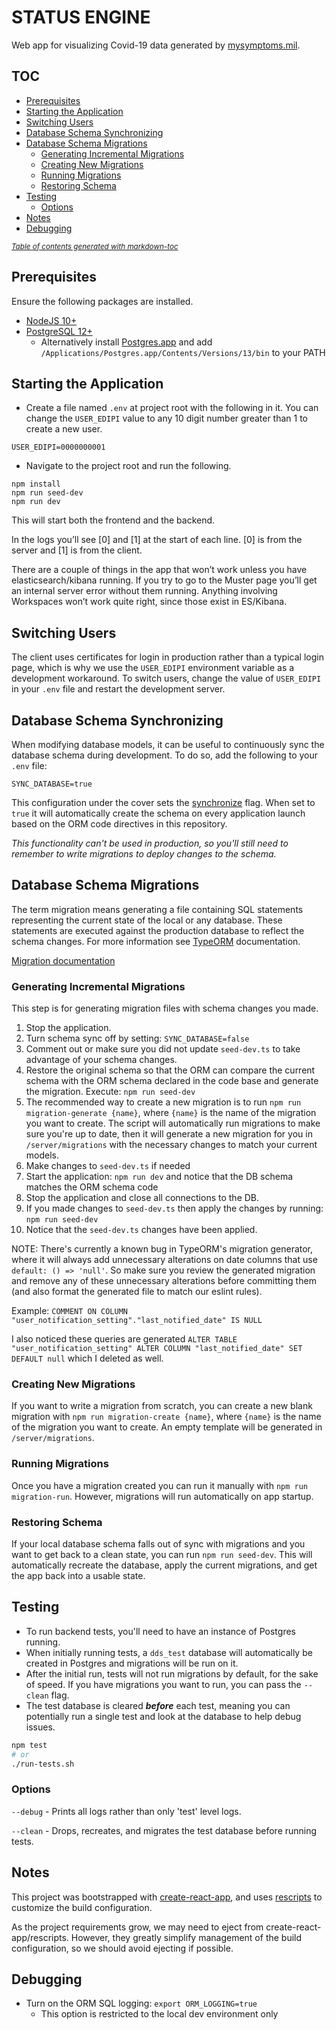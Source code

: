 # STATUS ENGINE

Web app for visualizing Covid-19 data generated by [mysymptoms.mil](https://www.mysymptoms.mil).


## TOC

- [Prerequisites](#prerequisites)
- [Starting the Application](#starting-the-application)
- [Switching Users](#switching-users)
- [Database Schema Synchronizing](#database-schema-synchronizing)
- [Database Schema Migrations](#database-schema-migrations)
  * [Generating Incremental Migrations](#generating-incremental-migrations)
  * [Creating New Migrations](#creating-new-migrations)
  * [Running Migrations](#running-migrations)
  * [Restoring Schema](#restoring-schema)
- [Testing](#testing)
  * [Options](#options)
- [Notes](#notes)
- [Debugging](#debugging)

<small><i><a href='http://ecotrust-canada.github.io/markdown-toc/'>Table of contents generated with markdown-toc</a></i></small>


## Prerequisites

Ensure the following packages are installed.

- [NodeJS 10+](https://nodejs.org/en/)
- [PostgreSQL 12+](https://www.postgresql.org)
  - Alternatively install [Postgres.app](https://postgresapp.com) and
    add `/Applications/Postgres.app/Contents/Versions/13/bin` to your PATH


## Starting the Application

- Create a file named `.env` at project root with the following in it. You can change the `USER_EDIPI` value to any
10 digit number greater than 1 to create a new user.
```
USER_EDIPI=0000000001
```

- Navigate to the project root and run the following.
```
npm install
npm run seed-dev
npm run dev
```
This will start both the frontend and the backend.

In the logs you’ll see [0] and [1] at the start of each line.
[0] is from the server and [1] is from the client.

There are a couple of things in the app that won’t work unless you have
elasticsearch/kibana running. If you try to go to the Muster page
you’ll get an internal server error without them running. Anything
involving Workspaces won’t work quite right, since those exist in
ES/Kibana.


## Switching Users

The client uses certificates for login in production rather than a typical login page, which is why we use the
`USER_EDIPI` environment variable as a development workaround. To switch users, change the value of `USER_EDIPI` in
your `.env` file and restart the development server.


## Database Schema Synchronizing

When modifying database models, it can be useful to continuously sync the database schema during development. To do
so, add the following to your `.env` file:
```
SYNC_DATABASE=true
```
This configuration under the cover sets the [synchronize](https://typeorm.delightful.studio/interfaces/_driver_postgres_postgresconnectionoptions_.postgresconnectionoptions.html#synchronize) flag. When set to `true` it will automatically create the schema on every application launch based on the ORM code directives in this repository.

*This functionality can't be used in production, so you'll still need to remember to write migrations to deploy changes to the schema.*


## Database Schema Migrations

The term migration means generating a file containing SQL statements representing
the current state of the local or any database. These statements are executed against
the production database to reflect the schema changes. For more information see [TypeORM](https://typeorm.io/#/migrations) documentation.


[Migration documentation](https://github.com/typeorm/typeorm/blob/master/docs/migrations.md#migrations)


### Generating Incremental Migrations
This step is for generating migration files with schema changes you made.

1. Stop the application.
1. Turn schema sync off by setting: `SYNC_DATABASE=false`
1. Comment out or make sure you did not update `seed-dev.ts` to take advantage of your
   schema changes.
1. Restore the original schema so that the ORM can compare the current schema
   with the ORM schema declared in the code base and generate the migration.
   Execute: `npm run seed-dev`
1. The recommended way to create a new migration is to run `npm run migration-generate {name}`, where `{name}`
   is the name of the migration you want to create.
   The script will automatically run migrations to make sure you're up to date, then it will generate a new migration
   for you in `/server/migrations` with the necessary changes to match your current models.
1. Make changes to `seed-dev.ts` if needed
1. Start the application: `npm run dev` and notice that the DB schema matches the ORM schema code
1. Stop the application and close all connections to the DB.
1. If you made changes to `seed-dev.ts` then apply the changes by running:
   `npm run seed-dev`
1. Notice that the `seed-dev.ts` changes have been applied.


NOTE: There's currently a known bug in TypeORM's migration generator, where it will always add unnecessary alterations
on date columns that use `default: () => 'null'`. So make sure you review the generated migration and remove any of
these unnecessary alterations before committing them (and also format the generated file to match our eslint rules).

Example: `COMMENT ON COLUMN "user_notification_setting"."last_notified_date" IS NULL`

I also noticed these queries are generated `ALTER TABLE "user_notification_setting" ALTER COLUMN "last_notified_date" SET DEFAULT null` which I deleted as well.


### Creating New Migrations

If you want to write a migration from scratch, you can create a new blank migration with `npm run migration-create {name}`,
where `{name}` is the name of the migration you want to create. An empty template will be generated in
`/server/migrations`.


### Running Migrations
Once you have a migration created you can run it manually with `npm run migration-run`.
However, migrations will run automatically on app startup.


### Restoring Schema

If your local database schema falls out of sync with migrations and you want to get back to a clean state, you can
run `npm run seed-dev`. This will automatically recreate the database, apply the current migrations, and get the app back
into a usable state.


## Testing

- To run backend tests, you'll need to have an instance of Postgres running.
- When initially running tests, a `dds_test` database will automatically be created in Postgres and migrations will be
  run on it.
- After the initial run, tests will not run migrations by default, for the sake of speed. If you have migrations you
  want to run, you can pass the `--clean` flag.
- The test database is cleared **_before_** each test, meaning you can potentially run a single test and look at the
  database to help debug issues.

```bash
npm test
# or
./run-tests.sh
````

### Options
`--debug` - Prints all logs rather than only 'test' level logs.

`--clean` - Drops, recreates, and migrates the test database before running tests.

## Notes

This project was bootstrapped with [create-react-app](https://github.com/facebook/create-react-app), and uses
[rescripts](https://github.com/harrysolovay/rescripts) to customize the build configuration.

As the project requirements grow, we may need to eject from create-react-app/rescripts. However, they greatly simplify
management of the build configuration, so we should avoid ejecting if possible.

## Debugging

- Turn on the ORM SQL logging: `export ORM_LOGGING=true`
  - This option is restricted to the local dev environment only

